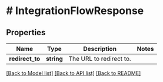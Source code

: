# # IntegrationFlowResponse

## Properties

Name | Type | Description | Notes
------------ | ------------- | ------------- | -------------
**redirect_to** | **string** | The URL to redirect to. |

[[Back to Model list]](../../README.md#models) [[Back to API list]](../../README.md#endpoints) [[Back to README]](../../README.md)
